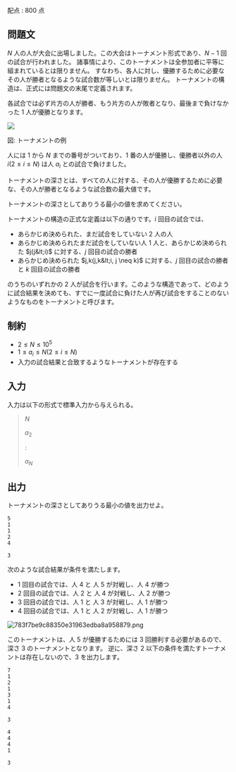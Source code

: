 配点 : $800$ 点

## 問題文

$N$ 人の人が大会に出場しました。この大会はトーナメント形式であり、$N-1$ 回の試合が行われました。
諸事情により、このトーナメントは全参加者に平等に組まれているとは限りません。
すなわち、各人に対し、優勝するために必要なその人が勝者となるような試合数が等しいとは限りません。
トーナメントの構造は、正式には問題文の末尾で定義されます。

各試合では必ず片方の人が勝者、もう片方の人が敗者となり、最後まで負けなかった $1$ 人が優勝となります。

![](https://atcoder.jp/img/agc009/783f7be9c88350e31963edba8a958879.png)

図: トーナメントの例

人には $1$ から $N$ までの番号がついており、$1$ 番の人が優勝し、優勝者以外の人 $i(2 \leq i \leq N)$ は人 $a_i$ との試合で負けました。

トーナメントの深さとは、すべての人に対する、その人が優勝するために必要な、その人が勝者となるような試合数の最大値です。

トーナメントの深さとしてありうる最小の値を求めてください。

トーナメントの構造の正式な定義は以下の通りです。$i$ 回目の試合では、

- あらかじめ決められた、まだ試合をしていない $2$ 人の人
- あらかじめ決められたまだ試合をしていない人 $1$ 人と、あらかじめ決められた $j(j&lt;i)$ に対する、$j$ 回目の試合の勝者
- あらかじめ決められた $j,k(j,k&lt;i, j \neq k)$ に対する、$j$ 回目の試合の勝者と $k$ 回目の試合の勝者

のうちのいずれかの $2$ 人が試合を行います。このような構造であって、どのように試合結果を決めても、すでに一度試合に負けた人が再び試合をすることのないようなものをトーナメントと呼びます。

## 制約

- $2 \leq N \leq 10^5$
- $1 \leq a_i \leq N(2 \leq i \leq N)$
- 入力の試合結果と合致するようなトーナメントが存在する

## 入力

入力は以下の形式で標準入力から与えられる。

> $N$
> 
> $a_2$
> 
> :
> 
> $a_N$

## 出力

トーナメントの深さとしてありうる最小の値を出力せよ。

```input1
5
1
1
2
4
```

```output1
3
```

次のような試合結果が条件を満たします。

- $1$ 回目の試合では、人 $4$ と 人 $5$ が対戦し、人 $4$ が勝つ
- $2$ 回目の試合では、人 $2$ と 人 $4$ が対戦し、人 $2$ が勝つ
- $3$ 回目の試合では、人 $1$ と 人 $3$ が対戦し、人 $1$ が勝つ
- $4$ 回目の試合では、人 $1$ と 人 $2$ が対戦し、人 $1$ が勝つ

![783f7be9c88350e31963edba8a958879.png](https://atcoder.jp/img/agc009/783f7be9c88350e31963edba8a958879.png)

このトーナメントは、人 $5$ が優勝するためには $3$ 回勝利する必要があるので、深さ $3$ のトーナメントとなります。
逆に、深さ $2$ 以下の条件を満たすトーナメントは存在しないので、$3$ を出力します。

```input2
7
1
2
1
3
1
4
```

```output2
3
```

```input3
4
4
4
1
```

```output3
3
```